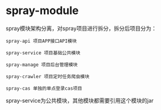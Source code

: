 # spray-module
spray模块架构分离，对spray项目进行拆分，拆分后项目分为：

```
spray-api 项目APP接口API模块

spray-service 项目基础公共模块

spray-manage 项目后台管理模块

spray-crawler 项目定时任务爬虫模块

spray-cas 单独的单点登录cas项目
```

spray-service为公共模块，其他模块都需要引用这个模块的jar
